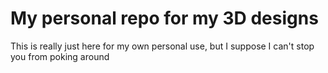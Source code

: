 # My personal repo for my 3D designs

This is really just here for my own personal use, but I suppose I can't stop you from poking around
